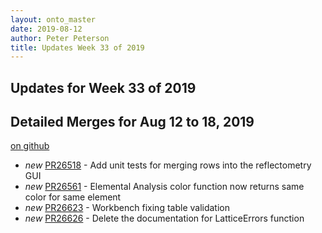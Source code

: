 ```yaml
---
layout: onto_master
date: 2019-08-12
author: Peter Peterson
title: Updates Week 33 of 2019
---
```

Updates for Week 33 of 2019
---------------------------

Detailed Merges for Aug 12 to 18, 2019
--------------------------------------
[on github](https://github.com/mantidproject/mantid/pulls?q=is%3Apr+merged%3A2019-08-13..2019-08-18)

* *new* [PR26518](https://github.com/mantidproject/mantid/pull/26518) - Add unit tests for merging rows into the reflectometry GUI
* *new* [PR26561](https://github.com/mantidproject/mantid/pull/26561) - Elemental Analysis color function now returns same color for same element
* *new* [PR26623](https://github.com/mantidproject/mantid/pull/26623) - Workbench fixing table validation
* *new* [PR26626](https://github.com/mantidproject/mantid/pull/26626) - Delete the documentation for LatticeErrors function
